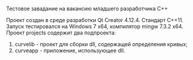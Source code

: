 Тестовое завадание на вакансию младшего разработчика С++

Проект создан в среде разработки Qt Creator 4.12.4.
Стандарт С++11. Запуск тестировался на Windows 7 x64, компилятор mingw 7.3.2 x64.
Проект projects содержит два подпроекта: 
1) curvelib - проект для сборки dll, содержащей определения кривых;
2) curveapp - приложение, использующее dll.